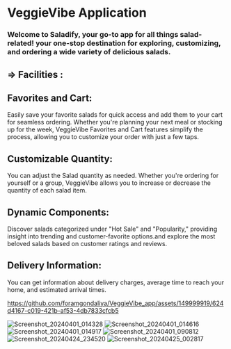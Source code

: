 # VeggieVibe Application

### Welcome to Saladify, your go-to app for all things salad-related! your one-stop destination for exploring, customizing, and ordering a wide variety of delicious salads.

## => Facilities :

## Favorites and Cart:

Easily save your favorite salads for quick access and add them to your cart for seamless ordering.
Whether you're planning your next meal or stocking up for the week, VeggieVibe Favorites 
and Cart features simplify the process, allowing you to customize your order with 
just a few taps.

## Customizable Quantity:

You can adjust the Salad quantity as needed. Whether 
you're ordering for yourself or a group, VeggieVibe allows you to increase or decrease the 
quantity of each salad item.

## Dynamic Components: 

Discover salads categorized under "Hot Sale" and "Popularity," providing insight into trending
and customer-favorite options.and explore the most beloved salads based on customer 
ratings and reviews.

## Delivery Information: 

You can get information about delivery charges, average time to reach your home, and 
estimated arrival times.





https://github.com/foramgondaliya/VeggieVibe_app/assets/149999919/624d4167-c019-421b-af53-4db7833cfcb5


![Screenshot_20240401_014328](https://github.com/foramgondaliya/VeggieVibe_app/assets/149999919/b2cdc24e-5279-4ef1-9641-c86f2640f5c6)
![Screenshot_20240401_014616](https://github.com/foramgondaliya/VeggieVibe_app/assets/149999919/8f376be5-bd3f-4a5f-9283-3a98b77a2412)
![Screenshot_20240401_014917](https://github.com/foramgondaliya/VeggieVibe_app/assets/149999919/026143b7-cf69-4207-a50e-74b6c24ec096)
![Screenshot_20240401_090812](https://github.com/foramgondaliya/VeggieVibe_app/assets/149999919/4c650912-8825-4ad8-870f-eab5bf24bb35)
![Screenshot_20240424_234520](https://github.com/foramgondaliya/VeggieVibe_app/assets/149999919/2ded4638-c5e0-4343-a614-cd7fc2b78a28)
![Screenshot_20240425_002817](https://github.com/foramgondaliya/VeggieVibe_app/assets/149999919/33c16d11-0b85-46b5-9849-3d2bb05accb9)








